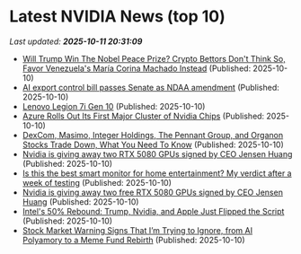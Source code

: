 # Latest NVIDIA News (top 10)
_Last updated: **2025-10-11 20:31:09**_

- [Will Trump Win The Nobel Peace Prize? Crypto Bettors Don't Think So, Favor Venezuela's María Corina Machado Instead](https://finance.yahoo.com/news/trump-win-nobel-peace-prize-203020094.html) (Published: 2025-10-10)
- [AI export control bill passes Senate as NDAA amendment](https://www.nextgov.com/artificial-intelligence/2025/10/ai-export-control-bill-passes-senate-ndaa-amendment/408762/) (Published: 2025-10-10)
- [Lenovo Legion 7i Gen 10](https://thegadgetflow.com/product/lenovo-legion-7i-gen-10-16-inch-intel-gaming-laptop/) (Published: 2025-10-10)
- [Azure Rolls Out Its First Major Cluster of Nvidia Chips](https://biztoc.com/x/73f0d022d623fead) (Published: 2025-10-10)
- [DexCom, Masimo, Integer Holdings, The Pennant Group, and Organon Stocks Trade Down, What You Need To Know](https://finance.yahoo.com/news/dexcom-masimo-integer-holdings-pennant-195134934.html) (Published: 2025-10-10)
- [Nvidia is giving away two RTX 5080 GPUs signed by CEO Jensen Huang](https://www.notebookcheck.net/Nvidia-is-giving-away-two-RTX-5080-GPUs-signed-by-CEO-Jensen-Huang.1135807.0.html) (Published: 2025-10-10)
- [Is this the best smart monitor for home entertainment? My verdict after a week of testing](https://www.zdnet.com/home-and-office/is-this-the-best-smart-monitor-for-home-entertainment-my-verdict-after-a-week-of-testing/) (Published: 2025-10-10)
- [Nvidia is giving away two free RTX 5080 GPUs signed by CEO Jensen Huang](https://www.notebookcheck.net/Nvidia-is-giving-away-two-free-RTX-5080-GPUs-signed-by-CEO-Jensen-Huang.1135807.0.html) (Published: 2025-10-10)
- [Intel's 50% Rebound: Trump, Nvidia, and Apple Just Flipped the Script](https://finance.yahoo.com/news/intels-50-rebound-trump-nvidia-193811011.html) (Published: 2025-10-10)
- [Stock Market Warning Signs That I’m Trying to Ignore, from AI Polyamory to a Meme Fund Rebirth](https://biztoc.com/x/4a29b47cfb6c6191) (Published: 2025-10-10)
